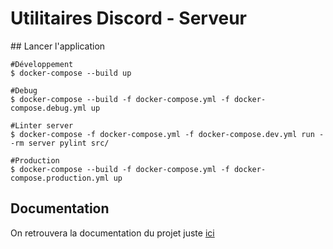 # Utilitaires Discord - Serveur

## Lancer l'application

```shell
#Développement
$ docker-compose --build up

#Debug
$ docker-compose --build -f docker-compose.yml -f docker-compose.debug.yml up

#Linter server
$ docker-compose -f docker-compose.yml -f docker-compose.dev.yml run --rm server pylint src/

#Production
$ docker-compose --build -f docker-compose.yml -f docker-compose.production.yml up
```

## Documentation 
On retrouvera la documentation du projet juste [ici](https://gitlab.com/projets-diy/utilitaires-discord/utilitaires-discord/-/wikis/home)

